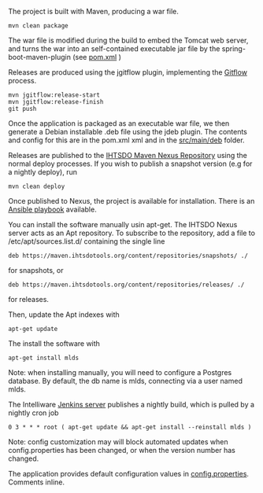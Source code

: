 The project is built with Maven, producing a war file.

	mvn clean package

The war file is modified during the build to embed the Tomcat web server, and turns the war into an self-contained executable jar file by the spring-boot-maven-plugin (see [pom.xml](../../../pom.xml) )

Releases are produced using the jgitflow plugin, implementing the [Gitflow](https://www.atlassian.com/git/tutorials/comparing-workflows/gitflow-workflow) process.

	mvn jgitflow:release-start
	mvn jgitflow:release-finish
	git push

Once the application is packaged as an executable war file, we then generate a Debian installable .deb file using the jdeb plugin.  The contents and config for this are in the pom.xml xml and in the [src/main/deb](../deb) folder.

Releases are published to the [IHTSDO Maven Nexus Repository](https://maven.ihtsdotools.org) using the normal deploy processes.  If you wish to publish a snapshot version (e.g for a nightly deploy), run

	mvn clean deploy

Once published to Nexus, the project is available for installation.  There is an [Ansible playbook](https://github.com/IHTSDO/ihtsdo-ansible/blob/master/otf_mlds.yml) available.

You can install the software manually usin apt-get.  The IHTSDO Nexus server acts as an Apt repository.  To subscribe to the repository, add a file to /etc/apt/sources.list.d/ containing the single line

	deb https://maven.ihtsdotools.org/content/repositories/snapshots/ ./
	
for snapshots, or 

	deb https://maven.ihtsdotools.org/content/repositories/releases/ ./

for releases.


Then, update the Apt indexes with

	apt-get update

The install the software with

	apt-get install mlds

Note: when installing manually, you will need to configure a Postgres database.  By default, the db name is mlds, connecting via a user named mlds.

The Intelliware [Jenkins server](http://ihtsdo-hg.intware.com:8080/job/MLDS%20develop%20branch%20nightly/) publishes a nightly build, which is pulled by a nightly cron job

	0 3 * * * root ( apt-get update && apt-get install --reinstall mlds )
Note: config customization may will block automated updates when config.properties has been changed, or when the version number has changed.

The application provides default configuration values in [config.properties](../deb/config.properties).  Comments inline.

